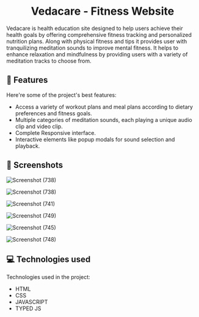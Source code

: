 <h1 align="center" id="title">Vedacare - Fitness Website </h1>

<p id="description">Vedacare is health education site designed to help users achieve their health goals by offering comprehensive fitness tracking and personalized nutrition plans. Along with physical fitness and tips it provides user with tranquilizing meditation sounds to improve mental fitness. It helps to enhance relaxation and mindfulness by providing users with a variety of meditation tracks to choose from. </p>






<h2>🧐 Features</h2>

Here're some of the project's best features:

*   Access a variety of workout plans and meal plans according to dietary preferences and fitness goals.
*   Multiple categories of meditation sounds, each playing a unique audio clip and video clip.
*   Complete Responsive interface.
*   Interactive elements like popup modals for sound selection and playback.






<h2>📱 Screenshots</h2>

![Screenshot (738)](https://github.com/user-attachments/assets/c68a7d20-f9bf-4361-9e2e-c71df5bd3cc7)


![Screenshot (738)](https://github.com/user-attachments/assets/011c7c65-0475-455a-a269-289a96ab713a)


![Screenshot (741)](https://github.com/user-attachments/assets/c7e25119-a8be-4a36-8923-b9891b49b7da)


![Screenshot (749)](https://github.com/user-attachments/assets/8b631e8f-9d06-4ded-8212-2b8b9659f581)


![Screenshot (745)](https://github.com/user-attachments/assets/46c581b4-f671-425c-9e4c-632022d3e94b)


![Screenshot (748)](https://github.com/user-attachments/assets/8db702f4-e03f-4fb7-a895-b87b3b87eea9)







<h2>💻 Technologies used </h2>

Technologies used in the project:

*   HTML
*   CSS
*   JAVASCRIPT
*   TYPED JS

